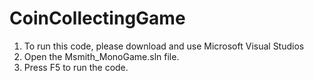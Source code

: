 # CoinCollectingGame
1. To run this code, please download and use Microsoft Visual Studios
2. Open the Msmith_MonoGame.sln file. 
3. Press F5 to run the code.
